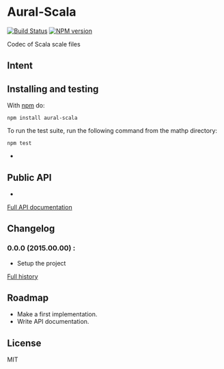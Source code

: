 # Aural-Scala

[![Build Status](https://travis-ci.org/kchapelier/aural-scala)](https://travis-ci.org/kchapelier/aural-scala) [![NPM version](https://badge.fury.io/js/aural-scala.svg)](http://badge.fury.io/js/aural-scala)

Codec of Scala scale files

## Intent



## Installing and testing

With [npm](http://npmjs.org) do:

```
npm install aural-scala
```

To run the test suite, run the following command from the mathp directory:

```
npm test
```

*

## Public API

*

[Full API documentation](https://github.com/kchapelier/aural-scala/blob/master/API.md)

## Changelog

### 0.0.0 (2015.00.00) :

* Setup the project

[Full history](https://github.com/kchapelier/aural-scala/blob/master/CHANGELOG.md)

## Roadmap

* Make a first implementation.
* Write API documentation.

## License

MIT
